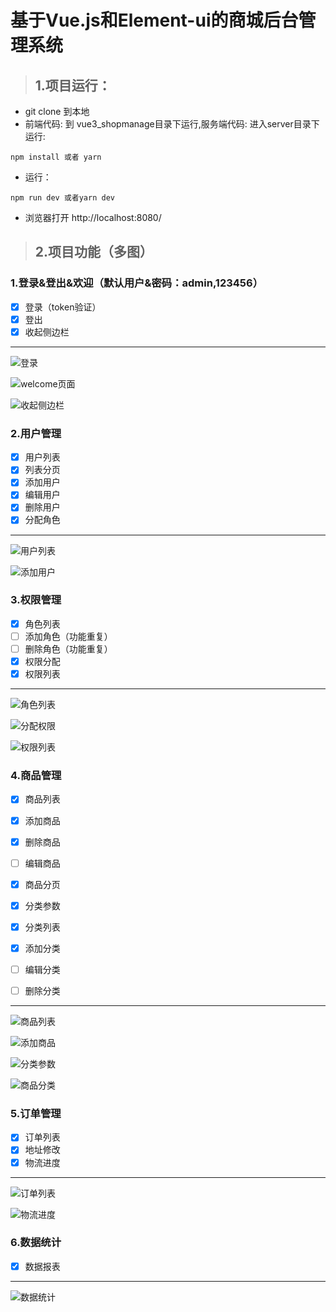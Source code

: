 # 基于Vue.js和Element-ui的商城后台管理系统

> ## 1.项目运行：
- git clone 到本地
- 前端代码: 到 vue3_shopmanage目录下运行,服务端代码: 进入server目录下运行:

```
npm install 或者 yarn
```
- 运行：

```
npm run dev 或者yarn dev
```
- 浏览器打开 http://localhost:8080/ 
> ## 2.项目功能（多图）
### 1.登录&登出&欢迎（默认用户&密码：admin,123456）
- [x] 登录（token验证）
- [x] 登出
- [x] 收起侧边栏

---

![登录](https://i1.fuimg.com/711726/1fe76aba79dc6ac3.png)

![welcome页面](https://i1.fuimg.com/711726/0746513933bbf916.png)

![收起侧边栏](https://i1.fuimg.com/711726/62719e0654133c67.png)

### 2.用户管理
- [x] 用户列表
- [x] 列表分页
- [x] 添加用户
- [x] 编辑用户
- [x] 删除用户
- [x] 分配角色

---
![用户列表](https://i1.fuimg.com/711726/7e891d33d8364716.png)

![添加用户](https://i1.fuimg.com/711726/4b7607d15c5c099d.png)

### 3.权限管理
- [x] 角色列表
- [ ] 添加角色（功能重复）
- [ ] 删除角色（功能重复）
- [x] 权限分配
- [x] 权限列表

---
![角色列表](https://i1.fuimg.com/711726/f8b9b072102e37e8.png)

![分配权限](https://i1.fuimg.com/711726/9ca8488aee60dfab.png)

![权限列表](https://i1.fuimg.com/711726/59cc964e32c8b2fd.png)

### 4.商品管理
- [x] 商品列表
- [x] 添加商品
- [x] 删除商品
- [ ] 编辑商品
- [x] 商品分页
- [x] 分类参数
- [x] 分类列表
- [x] 添加分类
- [ ] 编辑分类
- [ ] 删除分类


---
![商品列表](https://i1.fuimg.com/711726/46fa689dfe537843.png)

![添加商品](https://i1.fuimg.com/711726/58d357a91b86f28f.png)

![分类参数](https://i1.fuimg.com/711726/b3c5276435c6ce2d.png)

![商品分类](https://i1.fuimg.com/711726/b717a442d69bf18d.png)

### 5.订单管理
- [x] 订单列表
- [x] 地址修改
- [x] 物流进度

---
![订单列表](https://i1.fuimg.com/711726/17c622da1ccb3a28.png)

![物流进度](https://i1.fuimg.com/711726/b8f3feaeeb92b73e.png)

### 6.数据统计
- [x] 数据报表

---
![数据统计](https://i1.fuimg.com/711726/9abab6d201cfa144.png)











